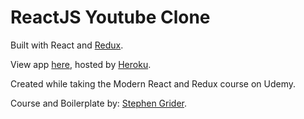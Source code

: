 # ReactJS Youtube Clone
Built with React and [Redux](https://www.udemy.com/react-redux/).

View app [here](https://commentless-youtube.herokuapp.com/), hosted by [Heroku](https://www.heroku.com/).

Created while taking the Modern React and Redux course on Udemy.

Course and Boilerplate by: [Stephen Grider](https://github.com/stephengrider).

